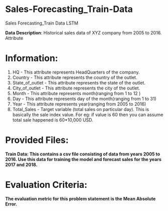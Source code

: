 # Sales-Forecasting_Train-Data
Sales Forecasting_Train Data LSTM


**Data Description**: Historical sales data of XYZ company from 2005 to 2016. Attribute

# Information:

1. HQ - This attribute represents HeadQuarters of the company.
2. Country - This attribute represents the country of the outlet.
3. State_of_outlet - This attribute represents the state of the outlet.
4. City_of_outlet - This attribute represents the city of the outlet.
5. Month - This attribute represents month(ranging from 1 to 12 )
6. Day - This attribute represents day of the month(ranging from 1 to 31)
7. Year - This attribute represents year(ranging from 2005 to 2016)
8. Total_Sales - Target variable (total sales on particular day). This is basically the sale index
value. For eg: if value is 60 then you can assume total sale happened is 60*10,000 USD.

# Provided Files:
**Train Data: This contains a csv file consisting of data from years 2005 to 2016. Use this data for training the model and forecast sales for the years 2017 and 2018.**


# Evaluation Criteria:
**The evaluation metric for this problem statement is the Mean Absolute Error.**
